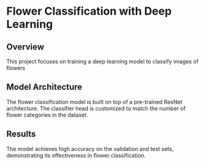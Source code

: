 # Flower Classification with Deep Learning

## Overview

This project focuses on training a deep learning model to classify images of flowers 

## Model Architecture

The flower classification model is built on top of a pre-trained ResNet architecture. The classifier head is customized to match the number of flower categories in the dataset.

## Results

The model achieves high accuracy on the validation and test sets, demonstrating its effectiveness in flower classification.
